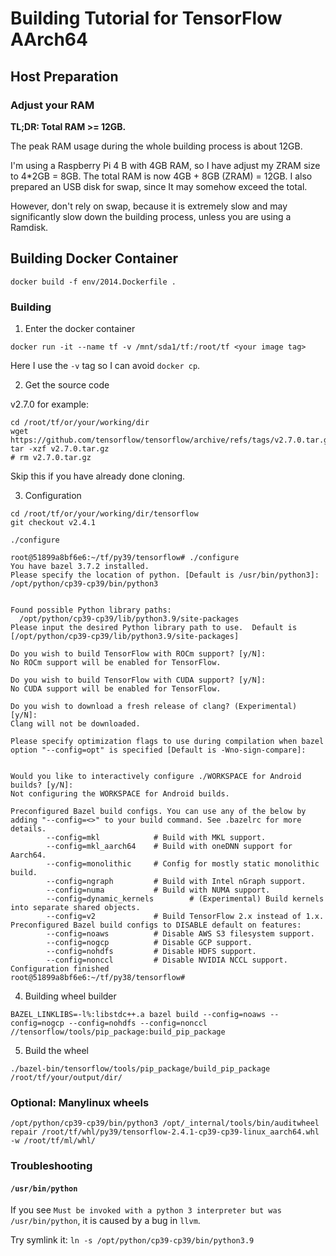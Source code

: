 # Building Tutorial for TensorFlow AArch64

## Host Preparation

### Adjust your RAM

**TL;DR: Total RAM >= 12GB.**

The peak RAM usage during the whole building process is about 12GB.

I'm using a Raspberry Pi 4 B with 4GB RAM, so I have adjust my ZRAM size to 4*2GB = 8GB.
The total RAM is now 4GB + 8GB (ZRAM) = 12GB.
I also prepared an USB disk for swap, since It may somehow exceed the total.

However, don't rely on swap, because it is extremely slow
and may significantly slow down the building process,
unless you are using a Ramdisk.

## Building Docker Container

`docker build -f env/2014.Dockerfile .`

### Building

1. Enter the docker container

`docker run -it --name tf -v /mnt/sda1/tf:/root/tf <your image tag>`

Here I use the `-v` tag so I can avoid `docker cp`.

2. Get the source code

v2.7.0 for example:

```shell
cd /root/tf/or/your/working/dir
wget https://github.com/tensorflow/tensorflow/archive/refs/tags/v2.7.0.tar.gz
tar -xzf v2.7.0.tar.gz
# rm v2.7.0.tar.gz
```

Skip this if you have already done cloning.

3. Configuration

```shell
cd /root/tf/or/your/working/dir/tensorflow
git checkout v2.4.1

./configure
```

```
root@51899a8bf6e6:~/tf/py39/tensorflow# ./configure
You have bazel 3.7.2 installed.
Please specify the location of python. [Default is /usr/bin/python3]: /opt/python/cp39-cp39/bin/python3


Found possible Python library paths:
  /opt/python/cp39-cp39/lib/python3.9/site-packages
Please input the desired Python library path to use.  Default is [/opt/python/cp39-cp39/lib/python3.9/site-packages]

Do you wish to build TensorFlow with ROCm support? [y/N]:
No ROCm support will be enabled for TensorFlow.

Do you wish to build TensorFlow with CUDA support? [y/N]:
No CUDA support will be enabled for TensorFlow.

Do you wish to download a fresh release of clang? (Experimental) [y/N]:
Clang will not be downloaded.

Please specify optimization flags to use during compilation when bazel option "--config=opt" is specified [Default is -Wno-sign-compare]:


Would you like to interactively configure ./WORKSPACE for Android builds? [y/N]:
Not configuring the WORKSPACE for Android builds.

Preconfigured Bazel build configs. You can use any of the below by adding "--config=<>" to your build command. See .bazelrc for more details.
        --config=mkl            # Build with MKL support.
        --config=mkl_aarch64    # Build with oneDNN support for Aarch64.
        --config=monolithic     # Config for mostly static monolithic build.
        --config=ngraph         # Build with Intel nGraph support.
        --config=numa           # Build with NUMA support.
        --config=dynamic_kernels        # (Experimental) Build kernels into separate shared objects.
        --config=v2             # Build TensorFlow 2.x instead of 1.x.
Preconfigured Bazel build configs to DISABLE default on features:
        --config=noaws          # Disable AWS S3 filesystem support.
        --config=nogcp          # Disable GCP support.
        --config=nohdfs         # Disable HDFS support.
        --config=nonccl         # Disable NVIDIA NCCL support.
Configuration finished
root@51899a8bf6e6:~/tf/py38/tensorflow#
```

4. Building wheel builder

```shell
BAZEL_LINKLIBS=-l%:libstdc++.a bazel build --config=noaws --config=nogcp --config=nohdfs --config=nonccl //tensorflow/tools/pip_package:build_pip_package
```

5. Build the wheel
```shell
./bazel-bin/tensorflow/tools/pip_package/build_pip_package /root/tf/your/output/dir/
```

### Optional: Manylinux wheels

```shell
/opt/python/cp39-cp39/bin/python3 /opt/_internal/tools/bin/auditwheel repair /root/tf/whl/py39/tensorflow-2.4.1-cp39-cp39-linux_aarch64.whl -w /root/tf/ml/whl/
```

### Troubleshooting

#### `/usr/bin/python`

If you see `Must be invoked with a python 3 interpreter but was /usr/bin/python`,
it is caused by a bug in `llvm`. 

Try symlink it: `ln -s /opt/python/cp39-cp39/bin/python3.9`

